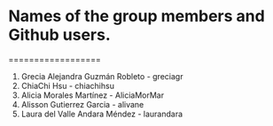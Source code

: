 # Names of the group members and Github users.
==================
1. Grecia Alejandra Guzmán Robleto - greciagr
2. ChiaChi Hsu - chiachihsu
3. Alicia Morales Martínez - AliciaMorMar
4. Alisson Gutierrez Garcia - alivane
5. Laura del Valle Andara Méndez - laurandara

